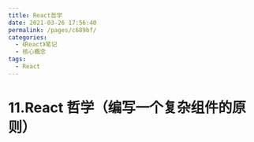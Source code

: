 ```yaml
---
title: React哲学
date: 2021-03-26 17:56:40
permalink: /pages/c689bf/
categories:
  - 《React》笔记
  - 核心概念
tags:
  - React
---
```


# 11.React 哲学（编写一个复杂组件的原则）
